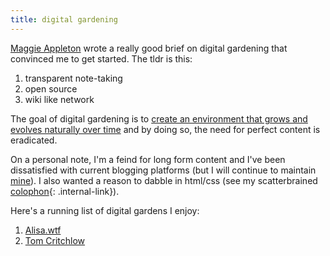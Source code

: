 ```yaml
---
title: digital gardening
---
```


[Maggie Appleton](https://maggieappleton.com/garden-history) wrote a really good brief on digital gardening that convinced me to get started. The tldr is this:

1. transparent note-taking 
2. open source 
3. wiki like network

The goal of digital gardening is to [create an environment that grows and evolves naturally over time](https://tomcritchlow.com/2018/10/10/of-gardens-and-wikis/) and by doing so, the need for perfect content is eradicated.

On a personal note, I'm a feind for long form content and I've been dissatisfied with current blogging platforms (but I will continue to maintain [mine](https://geminiworms.weebly.com)). I also wanted a reason to dabble in html/css (see my scatterbrained [colophon](/colophon){: .internal-link}). 

Here's a running list of digital gardens I enjoy:
1. [Alisa.wtf](alisa.wtf)
2. [Tom Critchlow](https://tomcritchlow.com/wiki/)
